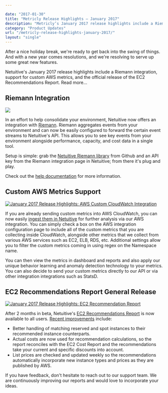 ```yaml
---

date: "2017-01-30"
title: "Metricly Release Highlights – January 2017"
description: "Metricly’s January 2017 release highlights include a Riemann integration, support for custom AWS metrics, & the release of the EC2 Recommendations Report."
category: "Product Updates"
url: "/metricly-release-highlights-january-2017/"
layout: "single"
---
```


After a nice holiday break, we're ready to get back into the swing of things. And with a new year comes resolutions, and we're resolving to serve up some great new features.

Netuitive's January 2017 release highlights include a Riemann integration, support for custom AWS metrics, and the official release of the EC2 Recommendations Report. Read more...

Riemann Integration
-------------------

[![](/wp-content/uploads/2017/07/rnh_riemann.png)](/wp-content/uploads/2017/07/rnh_riemann.png)

In an effort to help consolidate your environment, Netuitive now offers an integration with [Riemann](http://riemann.io/). Riemann aggregates events from your environment and can now be easily configured to forward the certain event streams to Netuitive's API. This allows you to see key events from your environment alongside performance, capacity, and cost data in a single tool.

Setup is simple: grab the [Netuitive Riemann library](https://github.com/riemann/riemann/blob/master/src/riemann/netuitive.clj) from Github and an API key from the Riemann integration page in Netuitive; from there it's plug and play.

Check out the [help documentation](https://help.netuitive.com/Content/Integrations/riemann.htm) for more information.

Custom AWS Metrics Support
--------------------------

[![January 2017 Release Highlights: AWS Custom CloudWatch Integration](/wp-content/uploads/2017/07/rnh_custom_cloudwatch.png)](/wp-content/uploads/2017/07/rnh_custom_cloudwatch.png)

If you are already sending custom metrics into AWS CloudWatch, you can now easily [ingest them in Netuitive](/introducing-aws-cloudwatch-custom-metrics-integration) for further analysis via our AWS integration. You can simply check a box on the AWS integration configuration page to include all of the custom metrics that you are collecting inside CloudWatch, alongside other metrics that we collect from various AWS services such as EC2, ELB, RDS, etc. Additional settings allow you to filter the custom metrics coming in using regex on the Namespace name.

You can then view the metrics in dashboard and reports and also apply our unique behavior learning and anomaly detection technology to your metrics. You can also decide to send your custom metrics directly to our API or via other integration integrations such as StatsD.

EC2 Recommendations Report General Release
------------------------------------------

[![January 2017 Release Highlights: EC2 Recommendation Report](/wp-content/uploads/2017/07/rnh_ec2_reco-1024x585.png)](/wp-content/uploads/2017/07/rnh_ec2_reco.png)

After 2 months in beta, Netuitive's [EC2 Recommendations Report](https://help.netuitive.com/Content/Reports/ec2_recommendation_report.htm?Highlight=ec2%20recommendation) is now available to all users. [Recent improvements](/optimize-aws-instance-types) include:

-   Better handling of matching reserved and spot instances to their recommended instance counterparts.
-   Actual costs are now used for recommendation calculations, so the report reconciles with the EC2 Cost Report and the recommendations take your current and specific discounts into account.
-   List prices are checked and updated weekly so the recommendations automatically incorporate new instance types and prices as they are published by AWS.

If you have feedback, don't hesitate to reach out to our support team. We are continuously improving our reports and would love to incorporate your ideas.
